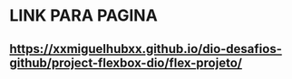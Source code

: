 # LINK PARA PAGINA
## https://xxmiguelhubxx.github.io/dio-desafios-github/project-flexbox-dio/flex-projeto/
